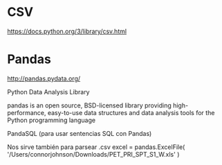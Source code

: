 # CSV
https://docs.python.org/3/library/csv.html


# Pandas
http://pandas.pydata.org/

Python Data Analysis Library

pandas is an open source, BSD-licensed library providing high-performance, easy-to-use data structures and data analysis tools for the Python programming language

PandaSQL (para usar sentencias SQL con Pandas)


Nos sirve también para parsear .csv
excel = pandas.ExcelFile( '/Users/connorjohnson/Downloads/PET_PRI_SPT_S1_W.xls' )

